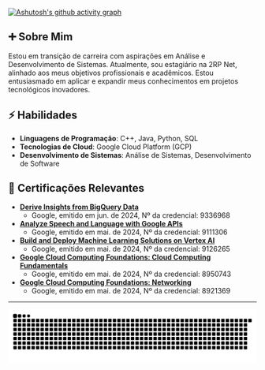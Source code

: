[![Ashutosh's github activity graph](https://github-readme-activity-graph.vercel.app/graph?username=ricardofsilva7&theme=high-contrast)](https://github.com/ashutosh00710/github-readme-activity-graph)

## ➕ Sobre Mim
Estou em transição de carreira com aspirações em Análise e Desenvolvimento de Sistemas. Atualmente, sou estagiário na 2RP Net, alinhado aos meus objetivos profissionais e acadêmicos. Estou entusiasmado em aplicar e expandir meus conhecimentos em projetos tecnológicos inovadores.

## ⚡ Habilidades 
- **Linguagens de Programação**: C++, Java, Python, SQL
- **Tecnologias de Cloud**: Google Cloud Platform (GCP)
- **Desenvolvimento de Sistemas**: Análise de Sistemas, Desenvolvimento de Software


## 🧱 Certificações Relevantes
- **[Derive Insights from BigQuery Data](https://www.cloudskillsboost.google/public_profiles/996b9a65-8fce-4d88-831c-8de964b4b4f0/badges/9336968)**
  - Google, emitido em jun. de 2024, Nº da credencial: 9336968
- **[Analyze Speech and Language with Google APIs](https://www.cloudskillsboost.google/public_profiles/996b9a65-8fce-4d88-831c-8de964b4b4f0/badges/9111306)**
  - Google, emitido em mai. de 2024, Nº da credencial: 9111306
- **[Build and Deploy Machine Learning Solutions on Vertex AI](https://www.cloudskillsboost.google/public_profiles/996b9a65-8fce-4d88-831c-8de964b4b4f0/badges/9126265)**
  - Google, emitido em mai. de 2024, Nº da credencial: 9126265
- **[Google Cloud Computing Foundations: Cloud Computing Fundamentals](https://www.cloudskillsboost.google/public_profiles/996b9a65-8fce-4d88-831c-8de964b4b4f0/badges/8950743)**
  - Google, emitido em mai. de 2024, Nº da credencial: 8950743
- **[Google Cloud Computing Foundations: Networking](https://www.cloudskillsboost.google/public_profiles/996b9a65-8fce-4d88-831c-8de964b4b4f0/badges/8921369)**
  - Google, emitido em mai. de 2024, Nº da credencial: 8921369
***

![Snake animation](https://raw.githubusercontent.com/ricardofsilva7/ricardofsilva7/output/github-contribution-grid-snake-dark.svg)
            
